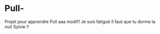 # Pull-
Projet pour apprendre Pull
aaa
modif1
Je suis fatigué
Il faut que tu dorme la nuit Sylvie !!
